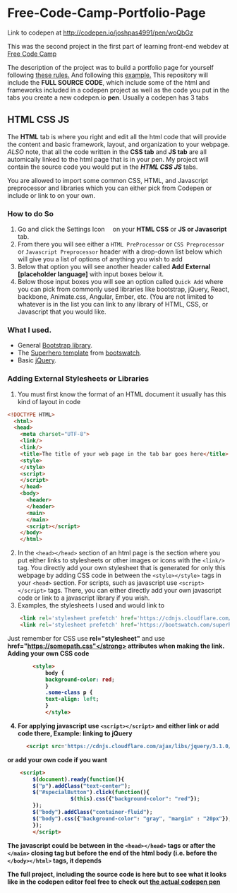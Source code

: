# Free-Code-Camp-Portfolio-Page
Link to codepen at http://codepen.io/joshpas4991/pen/woQbGz

This was the second project in the first part of learning front-end webdev at <a href="https://www.freecodecamp.com">Free Code Camp</a> 

The description of the project was to build a portfolio page for yourself following <a href="https://www.freecodecamp.com/challenges/build-a-personal-portfolio-webpage">these rules.</a>
And following this <a href="https://codepen.io/FreeCodeCamp/full/YqLyXB/">example.</a> This repository will include the <strong>FULL SOURCE CODE</strong>, which include some of the html and frameworks included in a codepen project as well as the code you put in the tabs you create a new codepen.io <strong>pen</strong>.
Usually a codepen has 3 tabs
## HTML                 CSS                     JS

The <strong>HTML</strong> tab is where you right and edit all the html code that will provide the content and basic framework, layout, and organization to your webpage. <em> ALSO </em> note, that all the code written in the <strong>CSS tab</strong> and <strong>JS tab</strong> are all automically linked to the html page that is in your pen. My project will contain the source code you would put in the <strong><em>HTML CSS JS</em></strong> tabs.

You are allowed to import some common CSS, HTML, and Javascript preprocessor and libraries which you can either pick from Codepen or include or link to on your own.

### How to do So
1. Go and click the Settings Icon <img src="http://image.flaticon.com/icons/svg/17/17214.svg" width="10" height="10"> on your <strong>HTML CSS</strong> or <strong> JS or Javascript</strong> tab.
2. From there you will see either a `HTML PreProcessor` or `CSS Preprocessor` or `Javascript Preprocessor` header with a drop-down list below which will give you a list of options of anything you wish to add
3. Below that option you will see another header called <strong>Add External [placeholder language]</strong> with input boxes below it.
4. Below those input boxes you will see an option called `Quick Add` where you can pick from commonly used libraries like bootstrap, jQuery, React, backbone, Animate.css, Angular, Ember, etc. (You are not limited to whatever is in the list you can link to any library of HTML, CSS, or Javascript that you would like.

### What I used.
* General <a href="http://getbootstrap.com/">Bootstrap library<a>.
* The <a href="https://bootswatch.com/superhero/">Superhero template</a> from <a href="https://bootswatch.com/">bootswatch</a>.
* Basic <a href="https://jquery.com/">jQuery</a>.

### Adding External Stylesheets or Libraries

1. You must first know the format of an HTML document it usually has this kind of layout in code
```html
<!DOCTYPE HTML>
  <html>
  <head>
    <meta charset="UTF-8">
    <link/>
    <link/>
    <title>The title of your web page in the tab bar goes here</title>
    <style>
    </style>
    <script>
    </script>
    </head>
    <body>
      <header>
      </header>
      <main>
      </main>
      <script></script>
    </body>
    </html>
```
2. In  the `<head></head>` section of an html page is the section where you put either links to stylesheets or other images or icons with the `<link/>` tag. You directly add your own stylesheet that is generated for only this webpage by adding CSS code in between the  `<style></style>` tags in your `<head>` section. For scripts, such as javascript use `<script></script>` tags. There, you can either directly add your own javascript code or link to a javascript library if you wish.
3. Examples, the stylesheets I used and would link to
```html
    <link rel='stylesheet prefetch' href='https://cdnjs.cloudflare.com/ajax/libs/twitter-bootstrap/3.3.7/css/bootstrap.min.css'>
    <link rel='stylesheet prefetch' href='https://bootswatch.com/superhero/bootstrap.min.css'>
```
Just remember for CSS use <strong>rel="stylesheet"</strong> and use <strong>href="https://somepath.css"</strong> attributes when making the link. Adding your own CSS code
```html
		<style>
			body {
			background-color: red;
			}
			.some-class p {
			text-align: left;
			}
			</style>
```
4. For applying javascript use `<script></script>` and either link or add code there, Example:
linking to jQuery 
```html
	  <script src='https://cdnjs.cloudflare.com/ajax/libs/jquery/3.1.0/jquery.min.js'></script>
```
or add your own code if you want
```html
	<script>
		$(document).ready(function(){
		$("p").addClass("text-center");
		$("#specialButton").click(function(){
					$(this).css({"background-color": "red"});
		});
		$("body").addClass("container-fluid");
		$("body").css({"background-color": "gray", "margin" : "20px"});
		});
		</script>
```
The javascript could be between in the `<head></head>` tags or after the `</main>` closing tag but before the end of
the html body (i.e. before the `</body></html>` tags, it depends


The full project, including the source code is here but to see what it looks like in the codepen editor feel free to check out
<a href="http://codepen.io/joshpas4991/full/woQbGz/">the actual codepen pen</a>
